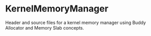 # KernelMemoryManager

Header and source files for a kernel memory manager using Buddy Allocator and Memory Slab concepts. 
